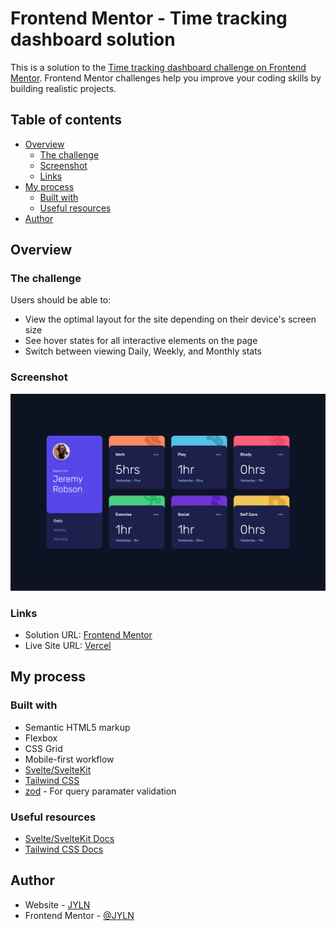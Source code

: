 # Frontend Mentor - Time tracking dashboard solution

This is a solution to the [Time tracking dashboard challenge on Frontend Mentor](https://www.frontendmentor.io/challenges/time-tracking-dashboard-UIQ7167Jw). Frontend Mentor challenges help you improve your coding skills by building realistic projects.

## Table of contents

- [Overview](#overview)
  - [The challenge](#the-challenge)
  - [Screenshot](#screenshot)
  - [Links](#links)
- [My process](#my-process)
  - [Built with](#built-with)
  - [Useful resources](#useful-resources)
- [Author](#author)

## Overview

### The challenge

Users should be able to:

- View the optimal layout for the site depending on their device's screen size
- See hover states for all interactive elements on the page
- Switch between viewing Daily, Weekly, and Monthly stats

### Screenshot

![](./screenshot.png)

### Links

- Solution URL: [Frontend Mentor](https://www.frontendmentor.io/solutions/time-tracking-dashboard-using-sveltekit-and-tailwindcss-6EqquDgnAZ)
- Live Site URL: [Vercel](https://jyln-time-tracking-dashboard-challenge.vercel.app/)

## My process

### Built with

- Semantic HTML5 markup
- Flexbox
- CSS Grid
- Mobile-first workflow
- [Svelte/SvelteKit][svelteweb]
- [Tailwind CSS][tailwinddocs]
- [zod][zoddocs] - For query paramater validation

### Useful resources

- [Svelte/SvelteKit Docs][svelteweb]
- [Tailwind CSS Docs][tailwinddocs]

## Author

- Website - [JYLN](https://jyln.dev)
- Frontend Mentor - [@JYLN](https://www.frontendmentor.io/profile/JYLN)

[tailwinddocs]: https://tailwindcss.com/docs
[svelteweb]: https://svelte.dev/
[zoddocs]: https://zod.dev/
